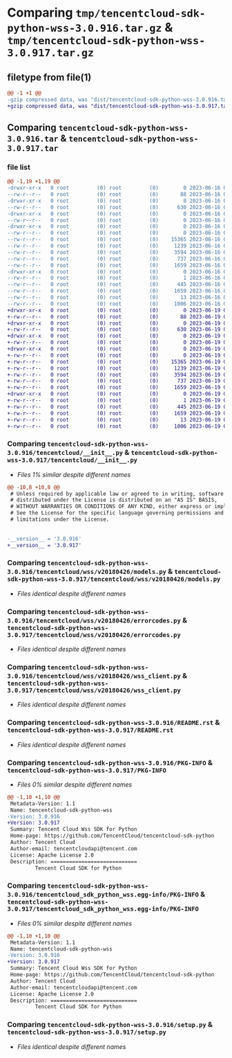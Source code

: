 # Comparing `tmp/tencentcloud-sdk-python-wss-3.0.916.tar.gz` & `tmp/tencentcloud-sdk-python-wss-3.0.917.tar.gz`

## filetype from file(1)

```diff
@@ -1 +1 @@
-gzip compressed data, was "dist/tencentcloud-sdk-python-wss-3.0.916.tar", last modified: Fri Jun 16 00:45:55 2023, max compression
+gzip compressed data, was "dist/tencentcloud-sdk-python-wss-3.0.917.tar", last modified: Mon Jun 19 00:38:04 2023, max compression
```

## Comparing `tencentcloud-sdk-python-wss-3.0.916.tar` & `tencentcloud-sdk-python-wss-3.0.917.tar`

### file list

```diff
@@ -1,19 +1,19 @@
-drwxr-xr-x   0 root         (0) root         (0)        0 2023-06-16 00:45:55.000000 tencentcloud-sdk-python-wss-3.0.916/
--rw-r--r--   0 root         (0) root         (0)       88 2023-06-16 00:45:55.000000 tencentcloud-sdk-python-wss-3.0.916/setup.cfg
-drwxr-xr-x   0 root         (0) root         (0)        0 2023-06-16 00:45:55.000000 tencentcloud-sdk-python-wss-3.0.916/tencentcloud/
--rw-r--r--   0 root         (0) root         (0)      630 2023-06-16 00:45:55.000000 tencentcloud-sdk-python-wss-3.0.916/tencentcloud/__init__.py
-drwxr-xr-x   0 root         (0) root         (0)        0 2023-06-16 00:45:55.000000 tencentcloud-sdk-python-wss-3.0.916/tencentcloud/wss/
--rw-r--r--   0 root         (0) root         (0)        0 2023-06-16 00:45:55.000000 tencentcloud-sdk-python-wss-3.0.916/tencentcloud/wss/__init__.py
-drwxr-xr-x   0 root         (0) root         (0)        0 2023-06-16 00:45:55.000000 tencentcloud-sdk-python-wss-3.0.916/tencentcloud/wss/v20180426/
--rw-r--r--   0 root         (0) root         (0)        0 2023-06-16 00:45:55.000000 tencentcloud-sdk-python-wss-3.0.916/tencentcloud/wss/v20180426/__init__.py
--rw-r--r--   0 root         (0) root         (0)    15365 2023-06-16 00:45:55.000000 tencentcloud-sdk-python-wss-3.0.916/tencentcloud/wss/v20180426/models.py
--rw-r--r--   0 root         (0) root         (0)     1239 2023-06-16 00:45:55.000000 tencentcloud-sdk-python-wss-3.0.916/tencentcloud/wss/v20180426/errorcodes.py
--rw-r--r--   0 root         (0) root         (0)     3594 2023-06-16 00:45:55.000000 tencentcloud-sdk-python-wss-3.0.916/tencentcloud/wss/v20180426/wss_client.py
--rw-r--r--   0 root         (0) root         (0)      737 2023-06-16 00:45:55.000000 tencentcloud-sdk-python-wss-3.0.916/README.rst
--rw-r--r--   0 root         (0) root         (0)     1659 2023-06-16 00:45:55.000000 tencentcloud-sdk-python-wss-3.0.916/PKG-INFO
-drwxr-xr-x   0 root         (0) root         (0)        0 2023-06-16 00:45:55.000000 tencentcloud-sdk-python-wss-3.0.916/tencentcloud_sdk_python_wss.egg-info/
--rw-r--r--   0 root         (0) root         (0)        1 2023-06-16 00:45:55.000000 tencentcloud-sdk-python-wss-3.0.916/tencentcloud_sdk_python_wss.egg-info/dependency_links.txt
--rw-r--r--   0 root         (0) root         (0)      445 2023-06-16 00:45:55.000000 tencentcloud-sdk-python-wss-3.0.916/tencentcloud_sdk_python_wss.egg-info/SOURCES.txt
--rw-r--r--   0 root         (0) root         (0)     1659 2023-06-16 00:45:55.000000 tencentcloud-sdk-python-wss-3.0.916/tencentcloud_sdk_python_wss.egg-info/PKG-INFO
--rw-r--r--   0 root         (0) root         (0)       13 2023-06-16 00:45:55.000000 tencentcloud-sdk-python-wss-3.0.916/tencentcloud_sdk_python_wss.egg-info/top_level.txt
--rw-r--r--   0 root         (0) root         (0)     1006 2023-06-16 00:45:55.000000 tencentcloud-sdk-python-wss-3.0.916/setup.py
+drwxr-xr-x   0 root         (0) root         (0)        0 2023-06-19 00:38:04.000000 tencentcloud-sdk-python-wss-3.0.917/
+-rw-r--r--   0 root         (0) root         (0)       88 2023-06-19 00:38:04.000000 tencentcloud-sdk-python-wss-3.0.917/setup.cfg
+drwxr-xr-x   0 root         (0) root         (0)        0 2023-06-19 00:38:04.000000 tencentcloud-sdk-python-wss-3.0.917/tencentcloud/
+-rw-r--r--   0 root         (0) root         (0)      630 2023-06-19 00:38:04.000000 tencentcloud-sdk-python-wss-3.0.917/tencentcloud/__init__.py
+drwxr-xr-x   0 root         (0) root         (0)        0 2023-06-19 00:38:04.000000 tencentcloud-sdk-python-wss-3.0.917/tencentcloud/wss/
+-rw-r--r--   0 root         (0) root         (0)        0 2023-06-19 00:38:04.000000 tencentcloud-sdk-python-wss-3.0.917/tencentcloud/wss/__init__.py
+drwxr-xr-x   0 root         (0) root         (0)        0 2023-06-19 00:38:04.000000 tencentcloud-sdk-python-wss-3.0.917/tencentcloud/wss/v20180426/
+-rw-r--r--   0 root         (0) root         (0)        0 2023-06-19 00:38:04.000000 tencentcloud-sdk-python-wss-3.0.917/tencentcloud/wss/v20180426/__init__.py
+-rw-r--r--   0 root         (0) root         (0)    15365 2023-06-19 00:38:04.000000 tencentcloud-sdk-python-wss-3.0.917/tencentcloud/wss/v20180426/models.py
+-rw-r--r--   0 root         (0) root         (0)     1239 2023-06-19 00:38:04.000000 tencentcloud-sdk-python-wss-3.0.917/tencentcloud/wss/v20180426/errorcodes.py
+-rw-r--r--   0 root         (0) root         (0)     3594 2023-06-19 00:38:04.000000 tencentcloud-sdk-python-wss-3.0.917/tencentcloud/wss/v20180426/wss_client.py
+-rw-r--r--   0 root         (0) root         (0)      737 2023-06-19 00:38:04.000000 tencentcloud-sdk-python-wss-3.0.917/README.rst
+-rw-r--r--   0 root         (0) root         (0)     1659 2023-06-19 00:38:04.000000 tencentcloud-sdk-python-wss-3.0.917/PKG-INFO
+drwxr-xr-x   0 root         (0) root         (0)        0 2023-06-19 00:38:04.000000 tencentcloud-sdk-python-wss-3.0.917/tencentcloud_sdk_python_wss.egg-info/
+-rw-r--r--   0 root         (0) root         (0)        1 2023-06-19 00:38:04.000000 tencentcloud-sdk-python-wss-3.0.917/tencentcloud_sdk_python_wss.egg-info/dependency_links.txt
+-rw-r--r--   0 root         (0) root         (0)      445 2023-06-19 00:38:04.000000 tencentcloud-sdk-python-wss-3.0.917/tencentcloud_sdk_python_wss.egg-info/SOURCES.txt
+-rw-r--r--   0 root         (0) root         (0)     1659 2023-06-19 00:38:04.000000 tencentcloud-sdk-python-wss-3.0.917/tencentcloud_sdk_python_wss.egg-info/PKG-INFO
+-rw-r--r--   0 root         (0) root         (0)       13 2023-06-19 00:38:04.000000 tencentcloud-sdk-python-wss-3.0.917/tencentcloud_sdk_python_wss.egg-info/top_level.txt
+-rw-r--r--   0 root         (0) root         (0)     1006 2023-06-19 00:38:04.000000 tencentcloud-sdk-python-wss-3.0.917/setup.py
```

### Comparing `tencentcloud-sdk-python-wss-3.0.916/tencentcloud/__init__.py` & `tencentcloud-sdk-python-wss-3.0.917/tencentcloud/__init__.py`

 * *Files 1% similar despite different names*

```diff
@@ -10,8 +10,8 @@
 # Unless required by applicable law or agreed to in writing, software
 # distributed under the License is distributed on an "AS IS" BASIS,
 # WITHOUT WARRANTIES OR CONDITIONS OF ANY KIND, either express or implied.
 # See the License for the specific language governing permissions and
 # limitations under the License.
 
 
-__version__ = '3.0.916'
+__version__ = '3.0.917'
```

### Comparing `tencentcloud-sdk-python-wss-3.0.916/tencentcloud/wss/v20180426/models.py` & `tencentcloud-sdk-python-wss-3.0.917/tencentcloud/wss/v20180426/models.py`

 * *Files identical despite different names*

### Comparing `tencentcloud-sdk-python-wss-3.0.916/tencentcloud/wss/v20180426/errorcodes.py` & `tencentcloud-sdk-python-wss-3.0.917/tencentcloud/wss/v20180426/errorcodes.py`

 * *Files identical despite different names*

### Comparing `tencentcloud-sdk-python-wss-3.0.916/tencentcloud/wss/v20180426/wss_client.py` & `tencentcloud-sdk-python-wss-3.0.917/tencentcloud/wss/v20180426/wss_client.py`

 * *Files identical despite different names*

### Comparing `tencentcloud-sdk-python-wss-3.0.916/README.rst` & `tencentcloud-sdk-python-wss-3.0.917/README.rst`

 * *Files identical despite different names*

### Comparing `tencentcloud-sdk-python-wss-3.0.916/PKG-INFO` & `tencentcloud-sdk-python-wss-3.0.917/PKG-INFO`

 * *Files 0% similar despite different names*

```diff
@@ -1,10 +1,10 @@
 Metadata-Version: 1.1
 Name: tencentcloud-sdk-python-wss
-Version: 3.0.916
+Version: 3.0.917
 Summary: Tencent Cloud Wss SDK for Python
 Home-page: https://github.com/TencentCloud/tencentcloud-sdk-python
 Author: Tencent Cloud
 Author-email: tencentcloudapi@tencent.com
 License: Apache License 2.0
 Description: ============================
         Tencent Cloud SDK for Python
```

### Comparing `tencentcloud-sdk-python-wss-3.0.916/tencentcloud_sdk_python_wss.egg-info/PKG-INFO` & `tencentcloud-sdk-python-wss-3.0.917/tencentcloud_sdk_python_wss.egg-info/PKG-INFO`

 * *Files 0% similar despite different names*

```diff
@@ -1,10 +1,10 @@
 Metadata-Version: 1.1
 Name: tencentcloud-sdk-python-wss
-Version: 3.0.916
+Version: 3.0.917
 Summary: Tencent Cloud Wss SDK for Python
 Home-page: https://github.com/TencentCloud/tencentcloud-sdk-python
 Author: Tencent Cloud
 Author-email: tencentcloudapi@tencent.com
 License: Apache License 2.0
 Description: ============================
         Tencent Cloud SDK for Python
```

### Comparing `tencentcloud-sdk-python-wss-3.0.916/setup.py` & `tencentcloud-sdk-python-wss-3.0.917/setup.py`

 * *Files identical despite different names*

